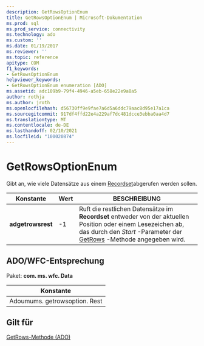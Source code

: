 ```yaml
---
description: GetRowsOptionEnum
title: GetRowsOptionEnum | Microsoft-Dokumentation
ms.prod: sql
ms.prod_service: connectivity
ms.technology: ado
ms.custom: ''
ms.date: 01/19/2017
ms.reviewer: ''
ms.topic: reference
apitype: COM
f1_keywords:
- GetRowsOptionEnum
helpviewer_keywords:
- GetRowsOptionEnum enumeration [ADO]
ms.assetid: adc109b9-79f4-4946-a5eb-658e22e9a8a5
author: rothja
ms.author: jroth
ms.openlocfilehash: d56730ff9e9fae7a6d5a6ddc79aac8d95e17a1ca
ms.sourcegitcommit: 917df4ffd22e4a229af7dc481dcce3ebba0aa4d7
ms.translationtype: MT
ms.contentlocale: de-DE
ms.lasthandoff: 02/10/2021
ms.locfileid: "100020874"
---
```

# <a name="getrowsoptionenum"></a>GetRowsOptionEnum
Gibt an, wie viele Datensätze aus einem [Recordset](./recordset-object-ado.md)abgerufen werden sollen.  
  
|Konstante|Wert|BESCHREIBUNG|  
|--------------|-----------|-----------------|  
|**adgetrowsrest**|-1|Ruft die restlichen Datensätze im **Recordset** entweder von der aktuellen Position oder einem Lesezeichen ab, das durch den *Start* -Parameter der [GetRows](./getrows-method-ado.md) -Methode angegeben wird.|  
  
## <a name="adowfc-equivalent"></a>ADO/WFC-Entsprechung  
 Paket: **com. ms. wfc. Data**  
  
|Konstante|  
|--------------|  
|Adoumums. getrowsoption. Rest|  
  
## <a name="applies-to"></a>Gilt für  
 [GetRows-Methode (ADO)](./getrows-method-ado.md)
